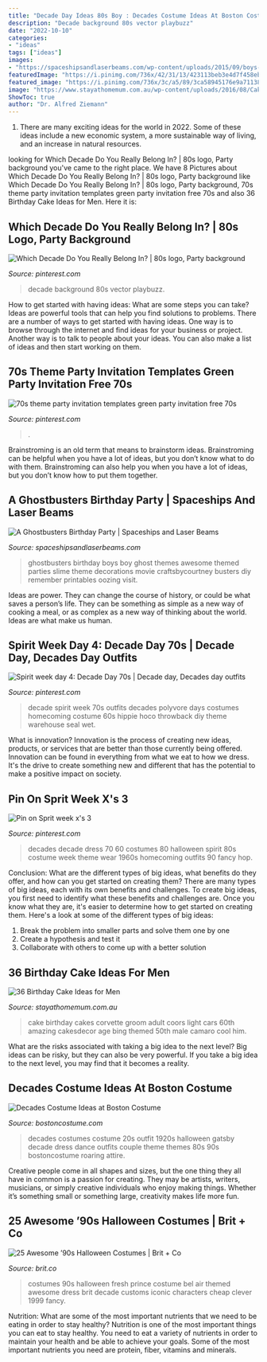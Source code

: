 ```yaml
---
title: "Decade Day Ideas 80s Boy : Decades Costume Ideas At Boston Costume"
description: "Decade background 80s vector playbuzz"
date: "2022-10-10"
categories:
- "ideas"
tags: ["ideas"]
images:
- "https://spaceshipsandlaserbeams.com/wp-content/uploads/2015/09/boys-ghostbusters-birthday-party-ideas.jpg"
featuredImage: "https://i.pinimg.com/736x/42/31/13/423113beb3e4d7f458eb250510f85d75--decade-day-outfits-spirit-week-homecoming-week.jpg"
featured_image: "https://i.pinimg.com/736x/3c/a5/89/3ca58945176e9a71138e5c17def4cc24.jpg"
image: "https://www.stayathomemum.com.au/wp-content/uploads/2016/08/CakesDecor.com5_.jpg"
ShowToc: true
author: "Dr. Alfred Ziemann"
---
```



1. There are many exciting ideas for the world in 2022. Some of these ideas include a new economic system, a more sustainable way of living, and an increase in natural resources.

	

		
looking for Which Decade Do You Really Belong In? | 80s logo, Party background you've came to the right place. We have 8 Pictures about Which Decade Do You Really Belong In? | 80s logo, Party background like Which Decade Do You Really Belong In? | 80s logo, Party background, 70s theme party invitation templates green party invitation free 70s and also 36 Birthday Cake Ideas for Men. Here it is:
		
    
## Which Decade Do You Really Belong In? | 80s Logo, Party Background

<img loading=lazy src="https://i.pinimg.com/736x/90/45/7e/90457efa9c61af6f05455b3480befb37--s-theme-parties-s-party.jpg" onerror="this.onerror=null;this.src='https://tse1.mm.bing.net/th?id=OIP.xZ7f1vm0nBRc5IE_p3S3lgHaFj&amp;pid=15.1';" alt="Which Decade Do You Really Belong In? | 80s logo, Party background">

_Source: pinterest.com_

>decade background 80s vector playbuzz. 

	

How to get started with having ideas: What are some steps you can take?
Ideas are powerful tools that can help you find solutions to problems. There are a number of ways to get started with having ideas. One way is to browse through the internet and find ideas for your business or project. Another way is to talk to people about your ideas. You can also make a list of ideas and then start working on them.

    
## 70s Theme Party Invitation Templates Green Party Invitation Free 70s

<img loading=lazy src="https://i.pinimg.com/736x/3c/a5/89/3ca58945176e9a71138e5c17def4cc24.jpg" onerror="this.onerror=null;this.src='https://tse4.mm.bing.net/th?id=OIP.0_mg1NCPKiXj9Gtak-ZZZQAAAA&amp;pid=15.1';" alt="70s theme party invitation templates green party invitation free 70s">

_Source: pinterest.com_

>. 

	

Brainstroming is an old term that means to brainstorm ideas. Brainstroming can be helpful when you have a lot of ideas, but you don’t know what to do with them. Brainstroming can also help you when you have a lot of ideas, but you don’t know how to put them together.

    
## A Ghostbusters Birthday Party | Spaceships And Laser Beams

<img loading=lazy src="https://spaceshipsandlaserbeams.com/wp-content/uploads/2015/09/boys-ghostbusters-birthday-party-ideas.jpg" onerror="this.onerror=null;this.src='https://tse3.mm.bing.net/th?id=OIP.WaS_pQ8jkcG2mYz-OTP4WAHaLH&amp;pid=15.1';" alt="A Ghostbusters Birthday Party | Spaceships and Laser Beams">

_Source: spaceshipsandlaserbeams.com_

>ghostbusters birthday boys boy ghost themes awesome themed parties slime theme decorations movie craftsbycourtney busters diy remember printables oozing visit. 

	

Ideas are power. They can change the course of history, or could be what saves a person’s life. They can be something as simple as a new way of cooking a meal, or as complex as a new way of thinking about the world. Ideas are what make us human.

    
## Spirit Week Day 4: Decade Day 70s | Decade Day, Decades Day Outfits

<img loading=lazy src="https://i.pinimg.com/736x/42/31/13/423113beb3e4d7f458eb250510f85d75--decade-day-outfits-spirit-week-homecoming-week.jpg" onerror="this.onerror=null;this.src='https://tse4.mm.bing.net/th?id=OIP.PRvE-Q16sgRuR75KMcQQ1QHaMU&amp;pid=15.1';" alt="Spirit week day 4: Decade Day 70s | Decade day, Decades day outfits">

_Source: pinterest.com_

>decade spirit week 70s outfits decades polyvore days costumes homecoming costume 60s hippie hoco throwback diy theme warehouse seal wet. 

	

What is innovation?
Innovation is the process of creating new ideas, products, or services that are better than those currently being offered. Innovation can be found in everything from what we eat to how we dress. It's the drive to create something new and different that has the potential to make a positive impact on society.

    
## Pin On Sprit Week X&#039;s 3

<img loading=lazy src="https://i.pinimg.com/736x/68/04/ef/6804ef66534e0cc04a291c6434e458e3--decade-day-s-hair.jpg" onerror="this.onerror=null;this.src='https://tse1.mm.bing.net/th?id=OIP.NI3QkwLSkChd1PoyjVX8WwHaDI&amp;pid=15.1';" alt="Pin on Sprit week x&#039;s 3">

_Source: pinterest.com_

>decades decade dress 70 60 costumes 80 halloween spirit 80s costume week theme wear 1960s homecoming outfits 90 fancy hop. 

	

Conclusion: What are the different types of big ideas, what benefits do they offer, and how can you get started on creating them?
There are many types of big ideas, each with its own benefits and challenges. To create big ideas, you first need to identify what these benefits and challenges are. Once you know what they are, it's easier to determine how to get started on creating them. Here's a look at some of the different types of big ideas:
1. Break the problem into smaller parts and solve them one by one
2. Create a hypothesis and test it
3. Collaborate with others to come up with a better solution

    
## 36 Birthday Cake Ideas For Men

<img loading=lazy src="https://www.stayathomemum.com.au/wp-content/uploads/2016/08/CakesDecor.com5_.jpg" onerror="this.onerror=null;this.src='https://tse1.mm.bing.net/th?id=OIP.OuN7WxGAzvtagdLFzNqQmAHaJ4&amp;pid=15.1';" alt="36 Birthday Cake Ideas for Men">

_Source: stayathomemum.com.au_

>cake birthday cakes corvette groom adult coors light cars 60th amazing cakesdecor age bing themed 50th male camaro cool him. 

	

What are the risks associated with taking a big idea to the next level?
Big ideas can be risky, but they can also be very powerful. If you take a big idea to the next level, you may find that it becomes a reality.

    
## Decades Costume Ideas At Boston Costume

<img loading=lazy src="http://www.bostoncostume.com/hub-pages/decades/2012.4.6-decades-hub-page-20s.jpg" onerror="this.onerror=null;this.src='https://tse1.mm.bing.net/th?id=OIP.8N2StPFABJ_aQnetDpIubgHaKb&amp;pid=15.1';" alt="Decades Costume Ideas at Boston Costume">

_Source: bostoncostume.com_

>decades costumes costume 20s outfit 1920s halloween gatsby decade dress dance outfits couple theme themes 80s 90s bostoncostume roaring attire. 

	

Creative people come in all shapes and sizes, but the one thing they all have in common is a passion for creating. They may be artists, writers, musicians, or simply creative individuals who enjoy making things. Whether it’s something small or something large, creativity makes life more fun.

    
## 25 Awesome ’90s Halloween Costumes | Brit + Co

<img loading=lazy src="http://static.brit.co.s3.amazonaws.com/wp-content/uploads/2013/10/0-Fresh.jpg" onerror="this.onerror=null;this.src='https://tse3.mm.bing.net/th?id=OIP.gDZnYpYCUzuLzb-5aZBtpQHaF1&amp;pid=15.1';" alt="25 Awesome ’90s Halloween Costumes | Brit + Co">

_Source: brit.co_

>costumes 90s halloween fresh prince costume bel air themed awesome dress brit decade customs iconic characters cheap clever 1999 fancy. 

	

Nutrition: What are some of the most important nutrients that we need to be eating in order to stay healthy?
Nutrition is one of the most important things you can eat to stay healthy. You need to eat a variety of nutrients in order to maintain your health and be able to achieve your goals. Some of the most important nutrients you need are protein, fiber, vitamins and minerals.

